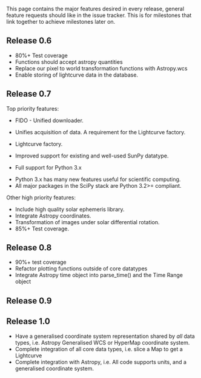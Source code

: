 This page contains the major features desired in every release, general feature requests should like in the issue tracker. This is for milestones that link together to achieve milestones later on.

## Release 0.6
* 80%+ Test coverage
* Functions should accept astropy quantities
* Replace our pixel to world transformation functions with Astropy.wcs
* Enable storing of lightcurve data in the database.

## Release 0.7

Top priority features:
* FIDO - Unified downloader.
 - Unifies acquisition of data. A requirement for the Lightcurve factory.
* Lightcurve factory.
 - Improved support for existing and well-used SunPy datatype.
* Full support for Python 3.x
 - Python 3.x has many new features useful for scientific computing.
 - All major packages in the SciPy stack are Python 3.2>= compliant.

Other high priority features:
* Include high quality solar ephemeris library.
* Integrate Astropy coordinates.
* Transformation of images under solar differential rotation.
* 85%+ Test coverage.

## Release 0.8
* 90%+ test coverage
* Refactor plotting functions outside of core datatypes
* Integrate Astropy time object into parse_time() and the Time Range object

## Release 0.9

## Release 1.0
* Have a generalised coordinate system representation shared by *all* data types, i.e. Astropy Generalised WCS or HyperMap coordinate system.
* Complete integration of all core data types, i.e. slice a Map to get a Lightcurve
* Complete integration with Astropy, i.e. All code supports units, and a generalised coordinate system.